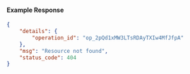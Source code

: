 <!-- Code generated for API Clients. DO NOT EDIT. -->

#### Example Response

```json
{
	"details": {
		"operation_id": "op_2pQd1xMW3LTsRDAyTXIw4MfJfpA"
	},
	"msg": "Resource not found",
	"status_code": 404
}
```
